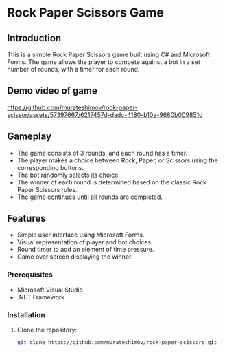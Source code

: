 # Rock Paper Scissors Game

## Introduction

This is a simple Rock Paper Scissors game built using C# and Microsoft Forms. The game allows the player to compete against a bot in a set number of rounds, with a timer for each round.

## Demo video of game

https://github.com/murateshimov/rock-paper-scissor/assets/57397667/6217457d-dadc-4180-b10a-9680b009851d

## Gameplay

- The game consists of 3 rounds, and each round has a timer.
- The player makes a choice between Rock, Paper, or Scissors using the corresponding buttons.
- The bot randomly selects its choice.
- The winner of each round is determined based on the classic Rock Paper Scissors rules.
- The game continues until all rounds are completed.

## Features

- Simple user interface using Microsoft Forms.
- Visual representation of player and bot choices.
- Round timer to add an element of time pressure.
- Game over screen displaying the winner.

### Prerequisites

- Microsoft Visual Studio
- .NET Framework

### Installation

1. Clone the repository:

   ```bash
   git clone https://github.com/murateshimov/rock-paper-scissors.git

